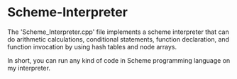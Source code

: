 # Scheme-Interpreter

The 'Scheme_Interpreter.cpp' file implements a scheme interpreter that can do arithmetic calculations, conditional statements, function declaration, and function invocation by using hash tables and node arrays.

In short, you can run any kind of code in Scheme programming language on my interpreter.
